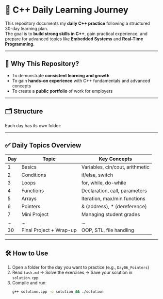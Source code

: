 # 🚀 C++ Daily Learning Journey

This repository documents my **daily C++ practice** following a structured 30-day learning plan.  
The goal is to **build strong skills in C++**, gain practical experience, and prepare for advanced topics like **Embedded Systems** and **Real-Time Programming**.

---

## 📌 Why This Repository?
- To demonstrate **consistent learning and growth**
- To gain **hands-on experience** with C++ fundamentals and advanced concepts
- To create a **public portfolio** of work for employers

---

## 🗂 Structure
Each day has its own folder:

---

## ✅ Daily Topics Overview

| Day  | Topic                                | Key Concepts                       |
|------|--------------------------------------|------------------------------------|
| 1    | Basics                               | Variables, cin/cout, arithmetic  |
| 2    | Conditions                           | if/else, switch                  |
| 3    | Loops                                | for, while, do-while             |
| 4    | Functions                            | Declaration, call, parameters    |
| 5    | Arrays                               | Iteration, max/min functions     |
| 6    | Pointers                             | & (address), * (dereference)     |
| 7    | Mini Project                         | Managing student grades          |
| ...  | ...                                  | ...                               |
| 30   | Final Project + Wrap-up              | OOP, STL, file handling          |

---

## 🛠 How to Use
1. Open a folder for the day you want to practice (e.g., `Day06_Pointers`)
2. Read `task.md` → Solve the exercises → Save your solution in `solution.cpp`
3. Compile and run:
   ```bash
   g++ solution.cpp -o solution && ./solution
